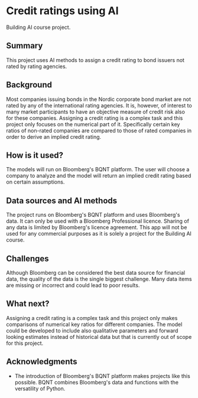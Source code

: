 # Credit ratings using AI

Building AI course project.

## Summary

This project uses AI methods to assign a credit rating to bond issuers not rated by rating agencies.  


## Background

Most companies issuing bonds in the Nordic corporate bond market are not rated by any of the international rating agencies. It is, however, of interest to many market participants to have an objective measure of credit risk also for these companies. Assigning a credit rating is a complex task and this project only focuses on the numerical part of it. Specifically certain key ratios of non-rated companies are compared to those of rated companies in order to derive an implied credit rating.     


## How is it used?

The models will run on Bloomberg's BQNT platform. The user will choose a company to analyze and the model will return an implied credit rating based on certain assumptions.


## Data sources and AI methods

The project runs on Bloomberg's BQNT platform and uses Bloomberg's data. It can only be used with a Bloomberg Professional licence. Sharing of any data is limited by Bloomberg's licence agreement. This app will not be used for any commercial purposes as it is solely a project for the Building AI course.  

## Challenges

Although Bloomberg can be considered the best data source for financial data, the quality of the data is the single biggest challenge. Many data items are missing or incorrect and could lead to poor results. 

## What next?

Assigning a credit rating is a complex task and this project only makes comparisons of numerical key ratios for different companies. The model could be developed to include also qualitative parameters and forward looking estimates instead of historical data but that is currently out of scope for this project.

## Acknowledgments

* The introduction of Bloomberg's BQNT platform makes projects like this possible. BQNT combines Bloomberg's data and functions with the versatility of Python.   

